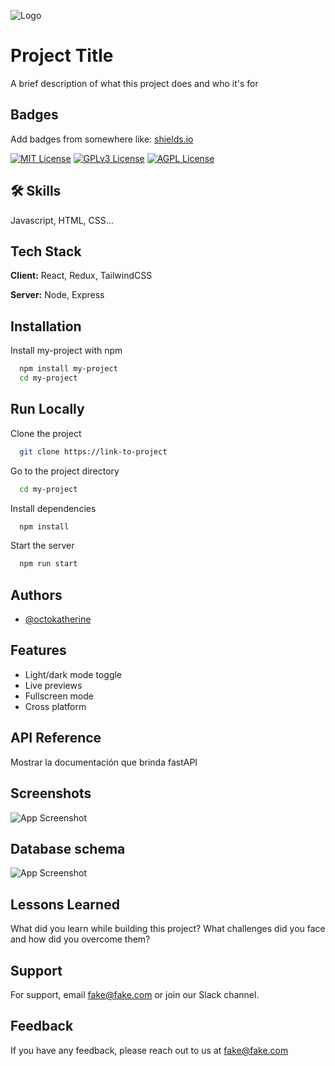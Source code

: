 

![Logo](https://dev-to-uploads.s3.amazonaws.com/uploads/articles/th5xamgrr6se0x5ro4g6.png)

# Project Title


A brief description of what this project does and who it's for



## Badges

Add badges from somewhere like: [shields.io](https://shields.io/)

[![MIT License](https://img.shields.io/badge/License-MIT-green.svg)](https://choosealicense.com/licenses/mit/)
[![GPLv3 License](https://img.shields.io/badge/License-GPL%20v3-yellow.svg)](https://opensource.org/licenses/)
[![AGPL License](https://img.shields.io/badge/license-AGPL-blue.svg)](http://www.gnu.org/licenses/agpl-3.0)


## 🛠 Skills
Javascript, HTML, CSS...

## Tech Stack

**Client:** React, Redux, TailwindCSS

**Server:** Node, Express

## Installation

Install my-project with npm

```bash
  npm install my-project
  cd my-project
```


## Run Locally

Clone the project

```bash
  git clone https://link-to-project
```

Go to the project directory

```bash
  cd my-project
```

Install dependencies

```bash
  npm install
```

Start the server

```bash
  npm run start
```


## Authors

- [@octokatherine](https://www.github.com/octokatherine)

## Features

- Light/dark mode toggle
- Live previews
- Fullscreen mode
- Cross platform

## API Reference

Mostrar la documentación que brinda fastAPI

## Screenshots

![App Screenshot](https://via.placeholder.com/468x300?text=App+Screenshot+Here)


## Database schema

![App Screenshot](https://via.placeholder.com/468x300?text=App+Screenshot+Here)


## Lessons Learned

What did you learn while building this project? What challenges did you face and how did you overcome them?


## Support

For support, email fake@fake.com or join our Slack channel.


## Feedback

If you have any feedback, please reach out to us at fake@fake.com


